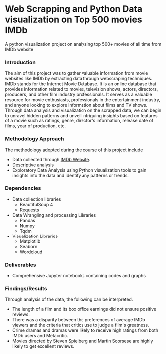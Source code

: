 # Web Scrapping and Python Data visualization on Top 500 movies IMDb
A python visualization project on analysing top 500+ movies of all time from IMDb website

### Introduction ###
The aim of this project was to gather valuable information from movie websites like IMDb by extracting data through webscraping techniques. IMDb stands for the Internet Movie Database. It is an online database that provides information related to movies, television shows, actors, directors, producers, and other film industry professionals. It serves as a valuable resource for movie enthusiasts, professionals in the entertainment industry, and anyone looking to explore information about films and TV shows. Through data analysis and visualization on the scrapped data, we can begin to unravel hidden patterns and unveil intriguing insights based on features of a movie such as ratings, genre, director's information, release date of films, year of production, etc.


### Methodology Approach ###
The methodology adopted during the course of this project include
* Data collected through [IMDb Website](https://www.imdb.com/list/ls062911411/?st_dt=&mode=detail&). 
* Descriptive analysis
* Exploratory Data Analysis using Python visualization tools to gain insights into the data and identify any patterns or trends.
  

### Dependencies ###
* Data collection libraries 
    * BeautifulSoup 4
    * Requests
* Data Wrangling and processing Libraries
    * Pandas
    * Numpy
    * Tqdm
* Visualization Libraries
    * Matplotlib
    * Seaborn
    * Wordcloud


### Deliverables ###
* Comprehensive Jupyter notebooks containing codes and graphs

### Findings/Results ###
Through analysis of the data, the following can be interpreted.
* The length of a film and its box office earnings did not ensure positive reviews.
* There was a disparity between the preferences of average IMDb viewers and the criteria that critics use to judge a film's greatness.
* Crime dramas and dramas were likely to receive high ratings from both IMDb users and Metacritic.
* Movies directed by Steven Spielberg and Martin Scorsese are highly likely to get excellent reviews.
